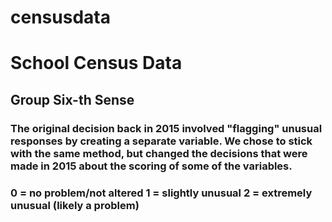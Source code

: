 # censusdata
# School Census Data
## Group Six-th Sense

### The original decision back in 2015 involved "flagging" unusual responses by creating a separate variable. We chose to stick with the same method, but changed the decisions that were made in 2015 about the scoring of some of the variables.

### 0 = no problem/not altered 1 = slightly unusual 2 = extremely unusual (likely a problem)

